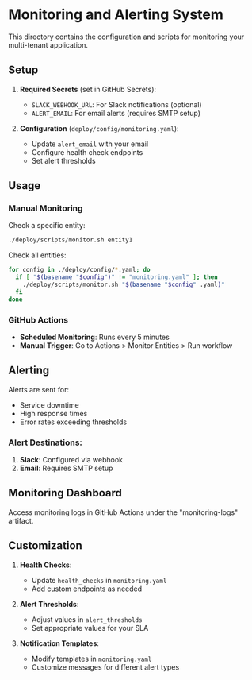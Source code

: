 # Monitoring and Alerting System

This directory contains the configuration and scripts for monitoring your multi-tenant application.

## Setup

1. **Required Secrets** (set in GitHub Secrets):
   - `SLACK_WEBHOOK_URL`: For Slack notifications (optional)
   - `ALERT_EMAIL`: For email alerts (requires SMTP setup)

2. **Configuration** (`deploy/config/monitoring.yaml`):
   - Update `alert_email` with your email
   - Configure health check endpoints
   - Set alert thresholds

## Usage

### Manual Monitoring

Check a specific entity:
```bash
./deploy/scripts/monitor.sh entity1
```

Check all entities:
```bash
for config in ./deploy/config/*.yaml; do
  if [ "$(basename "$config")" != "monitoring.yaml" ]; then
    ./deploy/scripts/monitor.sh "$(basename "$config" .yaml)"
  fi
done
```

### GitHub Actions

- **Scheduled Monitoring**: Runs every 5 minutes
- **Manual Trigger**: Go to Actions > Monitor Entities > Run workflow

## Alerting

Alerts are sent for:
- Service downtime
- High response times
- Error rates exceeding thresholds

### Alert Destinations:
1. **Slack**: Configured via webhook
2. **Email**: Requires SMTP setup

## Monitoring Dashboard

Access monitoring logs in GitHub Actions under the "monitoring-logs" artifact.

## Customization

1. **Health Checks**:
   - Update `health_checks` in `monitoring.yaml`
   - Add custom endpoints as needed

2. **Alert Thresholds**:
   - Adjust values in `alert_thresholds`
   - Set appropriate values for your SLA

3. **Notification Templates**:
   - Modify templates in `monitoring.yaml`
   - Customize messages for different alert types
